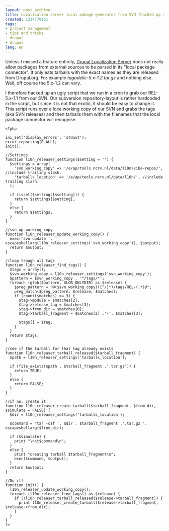 ```yaml
---
layout: post_archive
title: Localization server local pakage generator from SVN (hacked up script)
created: 1234778161
tags:
- project management
- tips and tricks
- drupal
- drupal
lang: en
---
```

Unless I missed a feature entirely, <a href="http://drupal.org/project/l10n_server">Drupal Localization Server</a> does not really allow packages from external sources to be parsed in its "local package connector". It only eats tarballs with the exact names as they are released from Drupal.org. For example _tagadelic-5.x-1.2.tar.gz_ and nothing else. Well, off course the 5.x-1.2 can vary. 

I therefore hacked up an ugly script that we run in a cron to grab our REL-5.x-1.1 from our SVN. Our subversion repository-layout is rather hardcoded in the script, but since it is not that exotic, it should be easy to change it. This script runs over a loca working copy of our SVN and grabs the tags (aka SVN releases) and then tarballs them with the filenames that the local package connector will recognise. 
<!--break-->
    <?php
    
    ini_set('display_errors', 'stdout');
    error_reporting(E_ALL);
    init();
    
    //Settings
    function l10n_releaser_settings($setting = '') {
      $settings = array(
        'svn_working_copy' => '/e/ap/tools.ncrv.nl/data/l10n/vibe-repos/', //include trailing slash.
        'tarballs_location' => '/e/ap/tools.ncrv.nl/data/l10n/', //include trailing slash.
      );
      
      if (isset($settings[$setting])) {
        return $settings[$setting];
      }
      else {
        return $settings;
      }
    }
    
    //svn up working copy
    function l10n_releaser_update_working_copy() {
      exec('svn update '. escapeshellarg(l10n_releaser_settings('svn_working_copy')), $output);
      return $output;
    }
    
    //loop trough all tags
    function l10n_releaser_find_tags() {
      $tags = array();
      $svn_working_copy = l10n_releaser_settings('svn_working_copy');
      $pattern = $svn_working_copy . '*/tags/*';
      foreach (glob($pattern, GLOB_ONLYDIR) as $release) {
        $preg_pattern = "@($svn_working_copy)([^/]*)/tags/REL-(.*)@";
        preg_match($preg_pattern, $release, $matches);
        if (count($matches) >= 3) {
          $tag->module = $matches[2];
          $tag->release_tag = $matches[3];
          $tag->from_dir = $matches[0];
          $tag->tarball_fragment = $matches[2] .'-'. $matches[3];
          
          $tags[] = $tag;
        }
      }
      return $tags;
    }
    
    //see if the tarball for that tag already exists
    function l10n_releaser_tarball_released($tarball_fragment) {
      $path = l10n_releaser_settings('tarballs_location');
    
      if (file_exists($path . $tarball_fragment .'.tar.gz')) {
        return TRUE;
      }
      else {
        return FALSE;
      }
    }
    
    //if no, create it
    function l10n_releaser_create_tarball($tarball_fragment, $from_dir, $simulate = FALSE) {
      $dir = l10n_releaser_settings('tarballs_location');
      
      $command = 'tar -czf '. $dir . $tarball_fragment .'.tar.gz '. escapeshellarg($from_dir);
    
      if ($simulate) {
        print "\n\t$command\n";
      }
      else {
        print "creating tarball $tarball_fragment\n";
        exec($command, $output);
      }
      return $output;
    }
    
    //Do it!
    function init() {
      l10n_releaser_update_working_copy();
      foreach (l10n_releaser_find_tags() as $release) {
        if (!l10n_releaser_tarball_released($release->tarball_fragment)) {
          print l10n_releaser_create_tarball($release->tarball_fragment, $release->from_dir);
        }
      }
    }
    ?>
